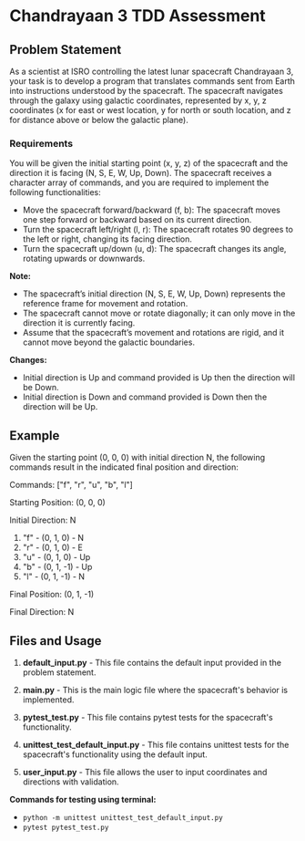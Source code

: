 # Chandrayaan 3 TDD Assessment

## Problem Statement

As a scientist at ISRO controlling the latest lunar spacecraft Chandrayaan 3, your task is to develop a program that translates commands sent from Earth into instructions understood by the spacecraft. The spacecraft navigates through the galaxy using galactic coordinates, represented by x, y, z coordinates (x for east or west location, y for north or south location, and z for distance above or below the galactic plane).

### Requirements

You will be given the initial starting point (x, y, z) of the spacecraft and the direction it is facing (N, S, E, W, Up, Down). The spacecraft receives a character array of commands, and you are required to implement the following functionalities:

- Move the spacecraft forward/backward (f, b): The spacecraft moves one step forward or backward based on its current direction.
- Turn the spacecraft left/right (l, r): The spacecraft rotates 90 degrees to the left or right, changing its facing direction.
- Turn the spacecraft up/down (u, d): The spacecraft changes its angle, rotating upwards or downwards.

**Note:**

- The spacecraft’s initial direction (N, S, E, W, Up, Down) represents the reference frame for movement and rotation.
- The spacecraft cannot move or rotate diagonally; it can only move in the direction it is currently facing.
- Assume that the spacecraft’s movement and rotations are rigid, and it cannot move beyond the galactic boundaries.

**Changes:**
- Initial direction is Up and command provided is Up then the direction will be Down.
- Initial direction is Down and command provided is Down then the direction will be Up.

## Example

Given the starting point (0, 0, 0) with initial direction N, the following commands result in the indicated final position and direction:

Commands: ["f", "r", "u", "b", "l"]

Starting Position: (0, 0, 0)

Initial Direction: N

1. "f" - (0, 1, 0) - N
2. "r" - (0, 1, 0) - E
3. "u" - (0, 1, 0) - Up
4. "b" - (0, 1, -1) - Up
5. "l" - (0, 1, -1) - N

Final Position: (0, 1, -1)

Final Direction: N

## Files and Usage

1. **default_input.py** - This file contains the default input provided in the problem statement.

2. **main.py** - This is the main logic file where the spacecraft's behavior is implemented.

3. **pytest_test.py** - This file contains pytest tests for the spacecraft's functionality.

4. **unittest_test_default_input.py** - This file contains unittest tests for the spacecraft's functionality using the default input.

5. **user_input.py** - This file allows the user to input coordinates and directions with validation.

**Commands for testing using terminal:**
- ```python -m unittest unittest_test_default_input.py```
- ```pytest pytest_test.py```



